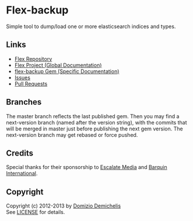 # Flex-backup

Simple tool to dump/load one or more elasticsearch indices and types.

## Links

* [Flex Repository](https://github.com/ddnexus/flex)
* [Flex Project (Global Documentation)](http://ddnexus.github.io/flex/doc/)
* [flex-backup Gem (Specific Documentation)](http://ddnexus.github.io/flex/doc/6-flex-backup)
* [Issues](https://github.com/ddnexus/flex-backup/issues)
* [Pull Requests](https://github.com/ddnexus/flex-backup/pulls)

## Branches

The master branch reflects the last published gem. Then you may find a next-version branch (named after the version string), with the commits that will be merged in master just before publishing the next gem version. The next-version branch may get rebased or force pushed.

## Credits

Special thanks for their sponsorship to [Escalate Media](http://www.escalatemedia.com) and [Barquin International](http://www.barquin.com).

## Copyright

Copyright (c) 2012-2013 by [Domizio Demichelis](mailto://dd.nexus@gmail.com)<br>
See [LICENSE](https://github.com/ddnexus/flex-backup/blob/master/LICENSE) for details.
